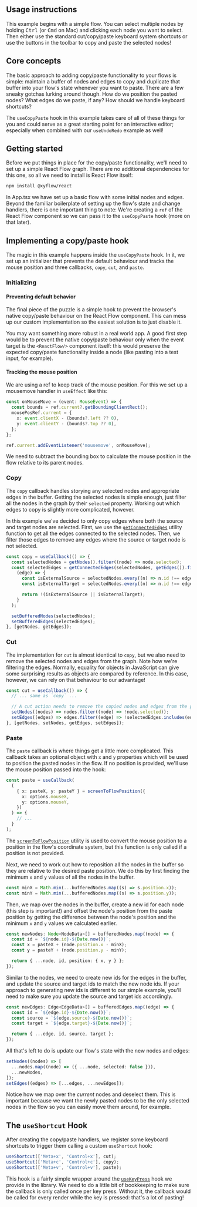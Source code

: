 ## Usage instructions

This example begins with a simple flow. You can select multiple nodes by holding <kbd>Ctrl</kbd> (or <kbd>Cmd</kbd> on Mac) and clicking each node you want to select. Then either use the standard cut/copy/paste keyboard system shortcuts or use the buttons in the toolbar to copy and paste the selected nodes!

## Core concepts

The basic approach to adding copy/paste functionality to your flows is simple: maintain a buffer of nodes and edges to copy and duplicate that buffer into your flow's state whenever you want to paste. There are a few sneaky gotchas lurking around though. How do we position the pasted nodes? What edges do we paste, if any? How should we handle keyboard shortcuts?

The `useCopyPaste` hook in this example takes care of all of these things for you and could serve as a great starting point for an interactive editor; especially when combined with our `useUndoRedo` example as well!

## Getting started

Before we put things in place for the copy/paste functionality, we'll need to set up a simple React Flow graph. There are no additional dependencies for this one, so all we need to install is React Flow itself:

```sh
npm install @xyflow/react
```

In App.tsx we have set up a basic flow with some initial nodes and edges. Beyond the familiar boilerplate of setting up the flow's state and change handlers, there is one important thing to note: We're creating a `ref` of the React Flow component so we can pass it to the `useCopyPaste` hook (more on that later).

## Implementing a copy/paste hook

The magic in this example happens inside the `useCopyPaste` hook. In it, we set up an initializer that prevents the default behaviour and tracks the mouse position and three callbacks, `copy`, `cut`, and `paste`.

### Initializing

#### Preventing default behavior

The final piece of the puzzle is a simple hook to prevent the browser's native copy/paste behaviour on the React Flow component. This can mess up our custom implementation so the easiest solution is to just disable it.

You may want something more robust in a real world app. A good first step would be to prevent the native copy/paste behaviour only when the event target is the `<ReactFlow/>` component itself: this would preserve the expected copy/paste functionality inside a node (like pasting into a test input, for example).

#### Tracking the mouse position

We are using a ref to keep track of the mouse position. For this we set up a mousemove handler in `useEffect` like this:

```ts
const onMouseMove = (event: MouseEvent) => {
  const bounds = ref.current?.getBoundingClientRect();
  mousePosRef.current = {
    x: event.clientX - (bounds?.left ?? 0),
    y: event.clientY - (bounds?.top ?? 0),
  };
};

ref.current.addEventListener('mousemove', onMouseMove);
```

We need to subtract the bounding box to calculate the mouse position in the flow relative to its parent nodes.

### Copy

The `copy` callback handles storying any selected nodes and appropriate edges in the buffer. Getting the selected nodes is simple enough, just filter all the nodes in the graph by their `selected` property. Working out which edges to copy is slightly more complicated, however.

In this example we've decided to only copy edges where both the source and target nodes are selected. First, we use the [`getConnectedEdges`](https://reactflow.dev/docs/api/graph-util-functions/#getconnectededges) utility function to get all the edges connected to the selected nodes. Then, we filter those edges to remove any edges where the source or target node is not selected.

```ts
const copy = useCallback(() => {
  const selectedNodes = getNodes().filter((node) => node.selected);
  const selectedEdges = getConnectedEdges(selectedNodes, getEdges()).filter(
    (edge) => {
      const isExternalSource = selectedNodes.every((n) => n.id !== edge.source);
      const isExternalTarget = selectedNodes.every((n) => n.id !== edge.target);

      return !(isExternalSource || isExternalTarget);
    }
  );

  setBufferedNodes(selectedNodes);
  setBufferedEdges(selectedEdges);
}, [getNodes, getEdges]);
```

### Cut

The implementation for `cut` is almost identical to `copy`, but we also need to remove the selected nodes and edges from the graph. Note how we're filtering the edges. Normally, equality for objects in JavaScript can give some surprising results as objects are compared by reference. In this case, however, we can rely on that behaviour to our advantage!

```ts
const cut = useCallback(() => {
  // ... same as `copy` ...

  // A cut action needs to remove the copied nodes and edges from the graph.
  setNodes((nodes) => nodes.filter((node) => !node.selected));
  setEdges((edges) => edges.filter((edge) => !selectedEdges.includes(edge)));
}, [getNodes, setNodes, getEdges, setEdges]);
```

### Paste

The `paste` callback is where things get a little more complicated. This callback takes an optional object with `x` and `y` properties which will be used to position the pasted nodes in the flow. If no position is provided, we'll use the mouse position passed into the hook:

```ts
const paste = useCallback(
  (
    { x: pasteX, y: pasteY } = screenToFlowPosition({
      x: options.mouseX,
      y: options.mouseY,
    })
  ) => {
    // ...
  }
);
```

The [`screenToFlowPosition`](https://reactflow.dev/api-reference/types/react-flow-instance#screen-to-flow-position) utility is used to convert the mouse position to a position in the flow's coordinate system, but this function is only called if a position is not provided.

Next, we need to work out how to reposition all the nodes in the buffer so they are relative to the desired paste position. We do this by first finding the minimum `x` and `y` values of all the nodes in the buffer.

```ts
const minX = Math.min(...bufferedNodes.map((s) => s.position.x));
const minY = Math.min(...bufferedNodes.map((s) => s.position.y));
```

Then, we map over the nodes in the buffer, create a new id for each node (this step is important!) and offset the node's position from the paste position by getting the difference between the node's position and the minimum `x` and `y` values we calculated earlier.

```ts
const newNodes: Node<NodeData>[] = bufferedNodes.map((node) => {
  const id = `${node.id}-${Date.now()}`;
  const x = pasteX + (node.position.x - minX);
  const y = pasteY + (node.position.y - minY);

  return { ...node, id, position: { x, y } };
});
```

Similar to the nodes, we need to create new ids for the edges in the buffer, and update the source and target ids to match the new node ids. If your approach to generating new ids is different to our simple example, you'll need to make sure you update the source and target ids accordingly.

```ts
const newEdges: Edge<EdgeData>[] = bufferedEdges.map((edge) => {
  const id = `${edge.id}-${Date.now()}`;
  const source = `${edge.source}-${Date.now()}`;
  const target = `${edge.target}-${Date.now()}`;

  return { ...edge, id, source, target };
});
```

All that's left to do is update our flow's state with the new nodes and edges:

```ts
setNodes((nodes) => [
  ...nodes.map((node) => ({ ...node, selected: false })),
  ...newNodes,
]);
setEdges((edges) => [...edges, ...newEdges]);
```

Notice how we map over the _current_ nodes and deselect them. This is important because we want the newly pasted nodes to be the only selected nodes in the flow so you can easily move them around, for example.

## The `useShortcut` Hook

After creating the copy/paste handlers, we register some keyboard shortcuts to trigger them calling a custom `useShortcut` hook:

```ts
useShortcut(['Meta+x', 'Control+x'], cut);
useShortcut(['Meta+c', 'Control+c'], copy);
useShortcut(['Meta+v', 'Control+v'], paste);
```

This hook is a fairly simple wrapper around the [`useKeyPress`](https://reactflow.dev/api-reference/hooks/use-key-press) hook we provide in the library. We need to do a little bit of bookkeeping to make sure the callback is only called once per key press. Without it, the callback would be called for every render while the key is pressed: that's a lot of pasting!
